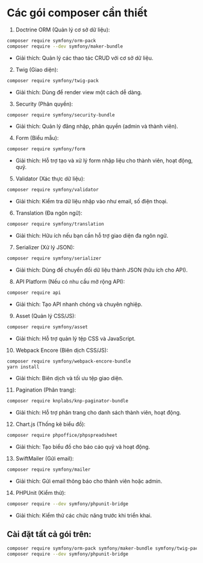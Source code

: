 # Các gói composer cần thiết
1. Doctrine ORM (Quản lý cơ sở dữ liệu):
```bash
composer require symfony/orm-pack
composer require --dev symfony/maker-bundle
```
- Giải thích: Quản lý các thao tác CRUD với cơ sở dữ liệu.

2. Twig (Giao diện):
```bash
composer require symfony/twig-pack
```
- Giải thích: Dùng để render view một cách dễ dàng.

3. Security (Phân quyền):
```bash
composer require symfony/security-bundle
```
- Giải thích: Quản lý đăng nhập, phân quyền (admin và thành viên).

4. Form (Biểu mẫu):
```bash
composer require symfony/form
```
- Giải thích: Hỗ trợ tạo và xử lý form nhập liệu cho thành viên, hoạt động, quỹ.

5. Validator (Xác thực dữ liệu):
```bash
composer require symfony/validator
```
- Giải thích: Kiểm tra dữ liệu nhập vào như email, số điện thoại.

6. Translation (Đa ngôn ngữ):
```bash
composer require symfony/translation
```
- Giải thích: Hữu ích nếu bạn cần hỗ trợ giao diện đa ngôn ngữ.

7. Serializer (Xử lý JSON):
```bash
composer require symfony/serializer
```
- Giải thích: Dùng để chuyển đổi dữ liệu thành JSON (hữu ích cho API).

8. API Platform (Nếu có nhu cầu mở rộng API):
```bash
composer require api
```
- Giải thích: Tạo API nhanh chóng và chuyên nghiệp.

9. Asset (Quản lý CSS/JS):
```bash
composer require symfony/asset
```
- Giải thích: Hỗ trợ quản lý tệp CSS và JavaScript.

10. Webpack Encore (Biên dịch CSS/JS):
```bash
composer require symfony/webpack-encore-bundle
yarn install
```
- Giải thích: Biên dịch và tối ưu tệp giao diện.

11. Pagination (Phân trang):

```bash
composer require knplabs/knp-paginator-bundle
```
- Giải thích: Hỗ trợ phân trang cho danh sách thành viên, hoạt động.

12. Chart.js (Thống kê biểu đồ):

```bash
composer require phpoffice/phpspreadsheet
```
- Giải thích: Tạo biểu đồ cho báo cáo quỹ và hoạt động.

13. SwiftMailer (Gửi email):

```bash
composer require symfony/mailer
```
- Giải thích: Gửi email thông báo cho thành viên hoặc admin.

14. PHPUnit (Kiểm thử):
```bash
composer require --dev symfony/phpunit-bridge
```
- Giải thích: Kiểm thử các chức năng trước khi triển khai.

## Cài đặt tất cả gói trên:

```bash
composer require symfony/orm-pack symfony/maker-bundle symfony/twig-pack symfony/security-bundle symfony/form symfony/validator symfony/translation symfony/serializer knplabs/knp-paginator-bundle symfony/asset symfony/webpack-encore-bundle symfony/mailer
composer require --dev symfony/phpunit-bridge
```